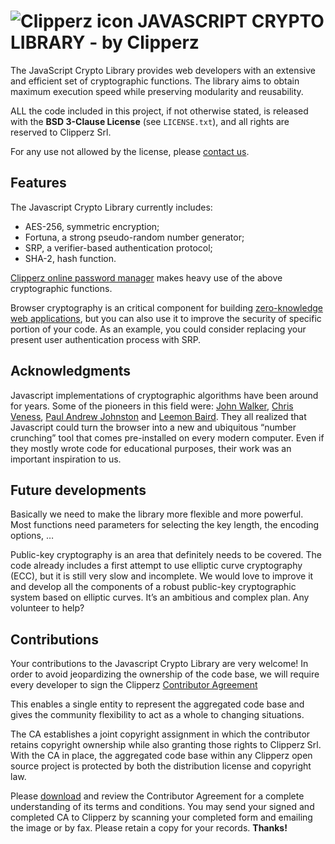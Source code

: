 # ![Clipperz icon][icon] JAVASCRIPT CRYPTO LIBRARY - by Clipperz

The JavaScript Crypto Library provides web developers with an extensive and efficient set of cryptographic functions. The library aims to obtain maximum execution speed while preserving modularity and reusability. 

ALL the code included in this project, if not otherwise stated, is released with the **BSD 3-Clause License** (see `LICENSE.txt`), and all rights are reserved to Clipperz Srl.

For any use not allowed by the license, please [contact us][contact].


## Features
The Javascript Crypto Library currently includes:

* AES-256, symmetric encryption;
* Fortuna, a strong pseudo-random number generator;
* SRP, a verifier-based authentication protocol;
* SHA-2, hash function.

[Clipperz online password manager][clipperz] makes heavy use of the above cryptographic functions. 

Browser cryptography is an critical component for building [zero-knowledge web applications][zkwa], but you can also use it to improve the security of specific portion of your code. As an example, you could consider replacing your present user authentication process with SRP.


## Acknowledgments

Javascript implementations of cryptographic algorithms have been around for years. Some of the pioneers in this field were: [John Walker][walker], [Chris Veness][veness], [Paul Andrew Johnston][johnston] and [Leemon Baird][baird]. They all realized that Javascript could turn the browser into a new and ubiquitous “number crunching” tool that comes pre-installed on every modern computer. Even if they mostly wrote code for educational purposes, their work was an important inspiration to us.


## Future developments

Basically we need to make the library more flexible and more powerful. Most functions need parameters for selecting the key length, the encoding options, …

Public-key cryptography is an area that definitely needs to be covered. The code already includes a first attempt to use elliptic curve cryptography (ECC), but it is still very slow and incomplete. We would love to improve it and develop all the components of a robust public-key cryptographic system based on elliptic curves. It’s an ambitious and complex plan. Any volunteer to help?


## Contributions

Your contributions to the Javascript Crypto Library are very welcome! In order to avoid jeopardizing the ownership of the code base, we will require every developer to sign the Clipperz [Contributor Agreement][CA]

This enables a single entity to represent the aggregated code base and gives the community flexibility to act as a whole to changing situations.

The CA establishes a joint copyright assignment in which the contributor retains copyright ownership while also granting those rights to Clipperz Srl. With the CA in place, the aggregated code base within any Clipperz open source project is protected by both the distribution license and copyright law.

Please [download][CA] and review the Contributor Agreement for a complete understanding of its terms and conditions. You may send your signed and completed CA to Clipperz by scanning your completed form and emailing the image or by fax. Please retain a copy for your records. **Thanks!**

[icon]: http://0.gravatar.com/avatar/2a9fae49ced80a42830a206f88ea1022?size=100
[clipperz]: https://clipperz.is 
[contact]: https://clipperz.is/contact
[zkwa]: https://clipperz.is/users/marco/blog/2007/08/24/anatomy_zero_knowledge_web_application
[walker]: http://www.fourmilab.ch/javascrypt/
[veness]: http://www.movable-type.co.uk/
[johnston]: http://pajhome.org.uk/
[baird]: http://www.leemon.com
[CA]: https://clipperz.is/open_source/contributor_agreement

